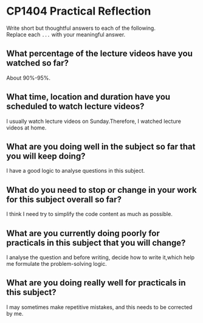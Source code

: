 # CP1404 Practical Reflection

Write short but thoughtful answers to each of the following.  
Replace each `...` with your meaningful answer.

## What percentage of the lecture videos have you watched so far?

About 90%-95%.

## What time, location and duration have you scheduled to watch lecture videos?

I usually watch lecture videos on Sunday.Therefore, I watched lecture videos at home.

## What are you doing well in the subject so far that you will keep doing?

I have a good logic to analyse questions in this subject.

## What do you need to stop or change in your work for this subject overall so far?

I think I need try to simplify the code content as much as possible.

## What are you currently doing poorly for practicals in this subject that you will change?

I analyse the question and before writing, decide how to write it,which help me formulate the problem-solving logic.

## What are you doing really well for practicals in this subject?

I may sometimes make repetitive mistakes, and this needs to be corrected by me.

